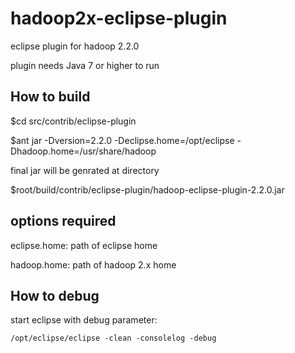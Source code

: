 hadoop2x-eclipse-plugin
=======================

eclipse plugin for hadoop 2.2.0

plugin needs Java 7 or higher to run

How to build
----------------------------------------

  $cd src/contrib/eclipse-plugin

  $ant jar -Dversion=2.2.0 -Declipse.home=/opt/eclipse -Dhadoop.home=/usr/share/hadoop

final jar will be genrated at directory

  $root/build/contrib/eclipse-plugin/hadoop-eclipse-plugin-2.2.0.jar

options required
--------------------------------------
  eclipse.home: path of eclipse home

  hadoop.home: path of hadoop 2.x home


How to debug
--------------------------------------
  start eclipse with debug parameter:

    /opt/eclipse/eclipse -clean -consolelog -debug

